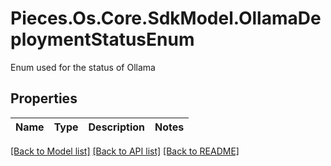 # Pieces.Os.Core.SdkModel.OllamaDeploymentStatusEnum
Enum used for the status of Ollama

## Properties

Name | Type | Description | Notes
------------ | ------------- | ------------- | -------------

[[Back to Model list]](../README.md#documentation-for-models) [[Back to API list]](../README.md#documentation-for-api-endpoints) [[Back to README]](../README.md)

